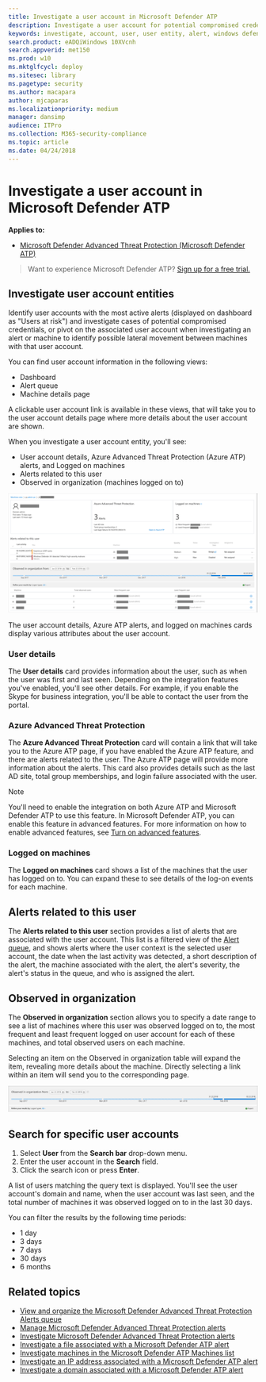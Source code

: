 ```yaml
---
title: Investigate a user account in Microsoft Defender ATP
description: Investigate a user account for potential compromised credentials or pivot on the associated user account during an investigation.
keywords: investigate, account, user, user entity, alert, windows defender atp
search.product: eADQiWindows 10XVcnh
search.appverid: met150
ms.prod: w10
ms.mktglfcycl: deploy
ms.sitesec: library
ms.pagetype: security
ms.author: macapara
author: mjcaparas
ms.localizationpriority: medium
manager: dansimp
audience: ITPro
ms.collection: M365-security-compliance 
ms.topic: article
ms.date: 04/24/2018
---
```

# Investigate a user account in Microsoft Defender ATP

**Applies to:**

- [Microsoft Defender Advanced Threat Protection (Microsoft Defender ATP)](https://go.microsoft.com/fwlink/p/?linkid=2069559)

>Want to experience Microsoft Defender ATP? [Sign up for a free trial.](https://www.microsoft.com/en-us/WindowsForBusiness/windows-atp?ocid=docs-wdatp-investigatgeuser-abovefoldlink)

## Investigate user account entities

Identify user accounts with the most active alerts (displayed on dashboard as "Users at risk") and investigate cases of potential compromised credentials, or pivot on the associated user account when investigating an alert or machine to identify possible lateral movement between machines with that user account.

You can find user account information in the following views:

- Dashboard
- Alert queue
- Machine details page

A clickable user account link is available in these views, that will take you to the user account details page where more details about the user account are shown.

When you investigate a user account entity, you'll see:

- User account details, Azure Advanced Threat Protection (Azure ATP) alerts, and Logged on machines
- Alerts related to this user
- Observed in organization (machines logged on to)

![Image of the user account entity details page](images/atp-user-details-view-azureatp.png)

The user account details, Azure ATP alerts, and logged on machines cards display various attributes about the user account.

### User details

The **User details** card provides information about the user, such as when the user was first and last seen. Depending on the integration features you've enabled, you'll see other details. For example, if you enable the Skype for business integration, you'll be able to contact the user from the portal.

### Azure Advanced Threat Protection

The **Azure Advanced Threat Protection** card will contain a link that will take you to the Azure ATP page, if you have enabled the Azure ATP feature, and there are alerts related to the user. The Azure ATP page will provide more information about the alerts. This card also provides details such as the last AD site, total group memberships, and login failure associated with the user.

>[!NOTE]
>You'll need to enable the integration on both Azure ATP and Microsoft Defender ATP to use this feature. In Microsoft Defender ATP, you can enable this feature in advanced features. For more information on how to enable advanced features, see [Turn on advanced features](advanced-features.md).

### Logged on machines

The **Logged on machines** card shows a list of the machines that the user has logged on to. You can expand these to see details of the log-on events for each machine.

## Alerts related to this user

The **Alerts related to this user** section provides a list of alerts that are associated with the user account. This list is a filtered view of the [Alert queue](alerts-queue.md), and shows alerts where the user context is the selected user account, the date when the last activity was detected, a short description of the alert, the machine associated with the alert, the alert's severity, the alert's status in the queue, and who is assigned the alert.

## Observed in organization

The **Observed in organization** section allows you to specify a date range to see a list of machines where this user was observed logged on to, the most frequent and least frequent logged on user account for each of these machines, and total observed users on each machine.

Selecting an item on the Observed in organization table will expand the item, revealing more details about the machine. Directly selecting a link within an item will send you to the corresponding page.

![Image of observed in organization section](images/atp-observed-in-organization.png)

## Search for specific user accounts

1. Select **User** from the **Search bar** drop-down menu.
2. Enter the user account in the **Search** field.
3. Click the search icon or press **Enter**.

A list of users matching the query text is displayed. You'll see the user account's domain and name, when the user account was last seen, and the total number of machines it was observed logged on to in the last 30 days.

You can filter the results by the following time periods:

- 1 day
- 3 days
- 7 days
- 30 days
- 6 months

## Related topics

- [View and organize the Microsoft Defender Advanced Threat Protection Alerts queue](alerts-queue.md)
- [Manage Microsoft Defender Advanced Threat Protection alerts](manage-alerts.md)
- [Investigate Microsoft Defender Advanced Threat Protection alerts](investigate-alerts.md)
- [Investigate a file associated with a Microsoft Defender ATP alert](investigate-files.md)
- [Investigate machines in the Microsoft Defender ATP Machines list](investigate-machines.md)
- [Investigate an IP address associated with a Microsoft Defender ATP alert](investigate-ip.md)
- [Investigate a domain associated with a Microsoft Defender ATP alert](investigate-domain.md)
